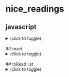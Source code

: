 # nice_readings

## javascript
<details><summary>(click to toggle)</summary>

- in overall
  - lit javascript https://developer.mozilla.org/fr/docs/Web/JavaScript/Une_r%C3%A9introduction_%C3%A0_JavaScript
  
- on functions
  - in overall https://developer.mozilla.org/fr/docs/Web/JavaScript/Une_r%C3%A9introduction_%C3%A0_JavaScript#Les_fonctions
  - Immediately Invoked Function Expression https://developer.mozilla.org/fr/docs/Glossaire/IIFE
  
</details>

<br>
## react
<details><summary>(click to toggle)</summary>

- in overall
  - getting started https://fr.reactjs.org/docs/getting-started.html
  - courses https://fr.reactjs.org/community/courses.html
  
 - on components
  - state and props
    - ***"The main responsibility of a Component is to translate raw data into rich HTML. With that in mind, the props and the state together constitute the raw data that the HTML output derives from."***
    - commonalities: objects, render update, deterministic
    - [see differences](https://fr.reactjs.org/docs/faq-state.html#what-is-the-difference-between-state-and-props)
    - state: initial value defined inside the comp. Optional, preferable without (+complexity and -predictability). Modified with setState()
    - props - properties: value received from parent component, immutable for "pure" component. Like function argument
    - async updates imply https://fr.reactjs.org/docs/state-and-lifecycle.html#state-updates-may-be-asynchronous
  - lifecycle methods https://fr.reactjs.org/docs/state-and-lifecycle.html#adding-lifecycle-methods-to-a-class
    - 1) componentDidMount() "exécutée après que la sortie du composant a été injectée dans le DOM."
    - 2) componentWillUnmount() destruct the component
    - 3) componentDidUpdate()
    - nice schema https://projects.wojtekmaj.pl/react-lifecycle-methods-diagram/
  - pass args to onEvent() attr https://fr.reactjs.org/docs/handling-events.html#passing-arguments-to-event-handlers
    - keys: "chaque élément à l’intérieur d’un appel à map() a besoin d’une clé"

- on way to write components
  - class
  - function (Stateless (Functional) Components ou SFC) https://fr.reactjs.org/docs/hooks-state.html#hooks-and-function-components
 
- on react x ajax requests
  - todo inside componentDidMount(fetch("").then()...) https://fr.reactjs.org/docs/lifting-state-up.html#lessons-learned
  - with hooks: const [error, setError] = useState(null); const [isLoaded, setIsLoaded] = useState(false); const [items, setItems] = useState([]);
  - or without: this.state = { error: null, isLoaded: false, items: [] };
  
- on forms
  - multiple inputs https://fr.reactjs.org/docs/forms.html#handling-multiple-inputs
  - formik https://formik.org/docs/overview
  - hook form (seems > formik) https://react-hook-form.com/

- on hooks
  - this section https://fr.reactjs.org/docs/hooks-overview.html
  - useState: rather 1 than * vars in useState https://fr.reactjs.org/docs/hooks-faq.html#should-i-use-one-or-many-state-variables 
  - useEffect: ...?
  - *** les Hooks doivent être appelés au niveau racine des composants ***
  
  
- web page design with components tree
  - components tree design and hierarchy https://fr.reactjs.org/docs/thinking-in-react.html
  - loop to display * components https://fr.reactjs.org/docs/lists-and-keys.html#rendering-multiple-components
  - "délégation de contenu" https://fr.reactjs.org/docs/lifting-state-up.html#lessons-learned
  - "spécialisation" https://fr.reactjs.org/docs/lifting-state-up.html#lessons-learned
 
- on file organization
  - by route or by type of file https://fr.reactjs.org/docs/faq-structure.html
  
- on conventions
  - DOM tag if downcase \<div \/> but \<Component \/> if uppercase
  - Tout composant React doit agir comme une fonction pure vis-à-vis de ses props.
  - Il ne doit y avoir qu’une seule « source de vérité » https://fr.reactjs.org/docs/lifting-state-up.html#lessons-learned

- on vocabulary
  - "faire remonter l’état" <=> déplacer dans le plus proche ancêtre commun

- cheap metaphore
  - "Si vous imaginez un arbre de composants comme une cascade de props, chaque état de composant est une source d’eau supplémentaire qui rejoint la cascade à un point quelconque, mais qui coule également vers le bas." https://fr.reactjs.org/docs/state-and-lifecycle.html#the-data-flows-down

- tools
  - react console

</details>


<br>
## toRead list
<details><summary>(click to toggle)</summary>

https://reactfordesigners.com/
https://github.com/gilamran/fullstack-typescript
  
</details>
